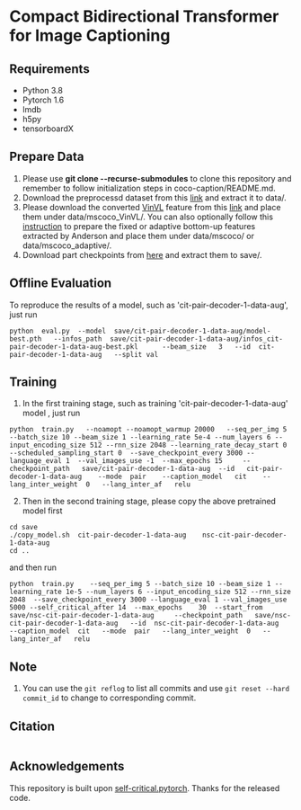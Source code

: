 # Compact Bidirectional Transformer for Image Captioning

## Requirements
- Python 3.8
- Pytorch 1.6
- lmdb
- h5py
- tensorboardX

## Prepare Data
1. Please use **git clone --recurse-submodules** to clone this repository and remember to follow initialization steps in coco-caption/README.md.
2. Download the preprocessd dataset from this [link](https://entuedu-my.sharepoint.com/:u:/g/personal/n1806230d_e_ntu_edu_sg/ESjYq2E7NlJGuyCaNyCSadEBarCtcRtUMR7Nd0UgTIm3-A?e=Rl0Bu2) and extract it to data/.
3. Please download the converted [VinVL](https://github.com/pzzhang/VinVL/blob/main/DOWNLOAD.md#pre-exacted-image-features) feature from this [link](https://entuedu-my.sharepoint.com/:u:/g/personal/n1806230d_e_ntu_edu_sg/ETEt4voFu-hAkxxwbwgZEz0BrGiDizFmqMTf3wGdWlv0bQ?e=FcqLhg) and place them under data/mscoco_VinVL/. You can also optionally follow this [instruction](https://github.com/ruotianluo/self-critical.pytorch/blob/master/data/README.md#convert-from-peteanderson80s-original-file) to prepare the fixed or adaptive  bottom-up features extracted by Anderson and place them under data/mscoco/ or data/mscoco_adaptive/.
4. Download part checkpoints from [here](https://entuedu-my.sharepoint.com/:u:/g/personal/n1806230d_e_ntu_edu_sg/ER1w9q3ekqpKmiVPW_yL2pABY2TSyb_PoyBK0xDqEHH_zg?e=7Hfwdk) and extract them to save/.

## Offline Evaluation
To reproduce the results of a model, such as 'cit-pair-decoder-1-data-aug', just run

```
python  eval.py  --model  save/cit-pair-decoder-1-data-aug/model-best.pth   --infos_path  save/cit-pair-decoder-1-data-aug/infos_cit-pair-decoder-1-data-aug-best.pkl      --beam_size   3   --id  cit-pair-decoder-1-data-aug   --split val
```


## Training
1.  In the first training stage, such as training 'cit-pair-decoder-1-data-aug' model ,  just run 
```
python  train.py   --noamopt --noamopt_warmup 20000   --seq_per_img 5 --batch_size 10 --beam_size 1 --learning_rate 5e-4 --num_layers 6 --input_encoding_size 512 --rnn_size 2048 --learning_rate_decay_start 0  --scheduled_sampling_start 0  --save_checkpoint_every 3000 --language_eval 1  --val_images_use -1  --max_epochs 15     --checkpoint_path   save/cit-pair-decoder-1-data-aug  --id   cit-pair-decoder-1-data-aug    --mode  pair    --caption_model   cit    --lang_inter_weight  0   --lang_inter_af   relu
```

2. Then in the second training stage, please copy the above pretrained model first

```
cd save
./copy_model.sh  cit-pair-decoder-1-data-aug    nsc-cit-pair-decoder-1-data-aug
cd ..
``` 
and then run
```
python  train.py    --seq_per_img 5 --batch_size 10 --beam_size 1 --learning_rate 1e-5 --num_layers 6 --input_encoding_size 512 --rnn_size 2048  --save_checkpoint_every 3000 --language_eval 1 --val_images_use 5000 --self_critical_after 14  --max_epochs    30  --start_from   save/nsc-cit-pair-decoder-1-data-aug     --checkpoint_path   save/nsc-cit-pair-decoder-1-data-aug   --id  nsc-cit-pair-decoder-1-data-aug   --caption_model  cit   --mode  pair   --lang_inter_weight  0   --lang_inter_af   relu
```

## Note
1. You can use the `git reflog` to list all commits and use `git reset --hard  commit_id` to change to corresponding commit. 

## Citation

```

```

## Acknowledgements
This repository is built upon [self-critical.pytorch](https://github.com/ruotianluo/self-critical.pytorch). Thanks for the released  code.

